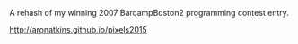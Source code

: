 A rehash of my winning 2007 BarcampBoston2 programming contest entry.

http://aronatkins.github.io/pixels2015
